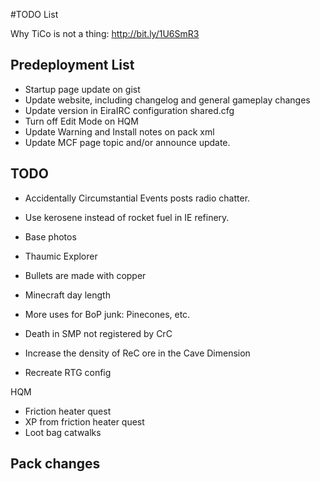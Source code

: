 ﻿#TODO List

Why TiCo is not a thing: http://bit.ly/1U6SmR3

## Predeployment List
- Startup page update on gist
- Update website, including changelog and general gameplay changes
- Update version in EiraIRC configuration shared.cfg
- Turn off Edit Mode on HQM
- Update Warning and Install notes on pack xml
- Update MCF page topic and/or announce update.

## TODO

- Accidentally Circumstantial Events posts radio chatter.
- Use kerosene instead of rocket fuel in IE refinery.
- Base photos

- Thaumic Explorer
- Bullets are made with copper
- Minecraft day length
- More uses for BoP junk: Pinecones, etc.
- Death in SMP not registered by CrC

- Increase the density of ReC ore in the Cave Dimension  
- Recreate RTG config

HQM
- Friction heater quest
- XP from friction heater quest
- Loot bag catwalks
 
## Pack changes
